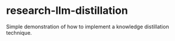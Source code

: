 # research-llm-distillation


Simple demonstration of how to implement a knowledge distillation technique.

